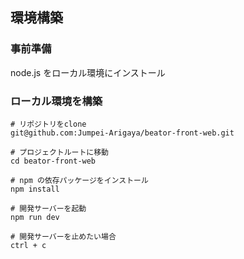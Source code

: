 ## 環境構築

### 事前準備

node.js をローカル環境にインストール

### ローカル環境を構築

```
# リポジトリをclone
git@github.com:Jumpei-Arigaya/beator-front-web.git

# プロジェクトルートに移動
cd beator-front-web

# npm の依存パッケージをインストール
npm install

# 開発サーバーを起動
npm run dev

# 開発サーバーを止めたい場合
ctrl + c
```
